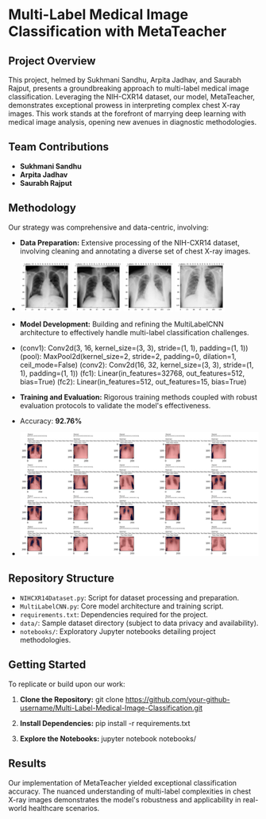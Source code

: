 # Multi-Label Medical Image Classification with MetaTeacher

## Project Overview
This project, helmed by Sukhmani Sandhu, Arpita Jadhav, and Saurabh Rajput, presents a groundbreaking approach to multi-label medical image classification. Leveraging the NIH-CXR14 dataset, our model, MetaTeacher, demonstrates exceptional prowess in interpreting complex chest X-ray images. This work stands at the forefront of marrying deep learning with medical image analysis, opening new avenues in diagnostic methodologies.

## Team Contributions
- **Sukhmani Sandhu**
- **Arpita Jadhav**
- **Saurabh Rajput**

## Methodology
Our strategy was comprehensive and data-centric, involving:
- **Data Preparation:** Extensive processing of the NIH-CXR14 dataset, involving cleaning and annotating a diverse set of chest X-ray images.
- <p float="left">
  <img src="v1/images/1.png" alt="IMG1" width="100" />
  <img src="v1/images/2.png" alt="IMG2" width="100" />
  <img src="v1/images/3.png" alt="IMG3" width="100" />
  <img src="v1/images/4.png" alt="IMG4" width="100" />
</p>

- **Model Development:** Building and refining the MultiLabelCNN architecture to effectively handle multi-label classification challenges.
- (conv1): Conv2d(3, 16, kernel_size=(3, 3), stride=(1, 1), padding=(1, 1))
  (pool): MaxPool2d(kernel_size=2, stride=2, padding=0, dilation=1, ceil_mode=False)
  (conv2): Conv2d(16, 32, kernel_size=(3, 3), stride=(1, 1), padding=(1, 1))
  (fc1): Linear(in_features=32768, out_features=512, bias=True)
  (fc2): Linear(in_features=512, out_features=15, bias=True)
  
- **Training and Evaluation:** Rigorous training methods coupled with robust evaluation protocols to validate the model's effectiveness.
- Accuracy: **92.76%**
- <p float="left">
  <img src="v1/images/5.png" alt="IMG5" width="600" />
</p>

## Repository Structure
- `NIHCXR14Dataset.py`: Script for dataset processing and preparation.
- `MultiLabelCNN.py`: Core model architecture and training script.
- `requirements.txt`: Dependencies required for the project.
- `data/`: Sample dataset directory (subject to data privacy and availability).
- `notebooks/`: Exploratory Jupyter notebooks detailing project methodologies.

## Getting Started
To replicate or build upon our work:

1. **Clone the Repository:**
   git clone https://github.com/your-github-username/Multi-Label-Medical-Image-Classification.git
   
2. **Install Dependencies:**
   pip install -r requirements.txt

3. **Explore the Notebooks:**
   jupyter notebook notebooks/


## Results
Our implementation of MetaTeacher yielded exceptional classification accuracy. The nuanced understanding of multi-label complexities in chest X-ray images demonstrates the model's robustness and applicability in real-world healthcare scenarios.



